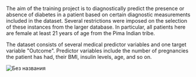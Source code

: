 The aim of the training project is to diagnostically predict the presence or absence of diabetes in a patient based on certain diagnostic measurements included in the dataset. Several restrictions were imposed on the selection of these instances from the larger database. In particular, all patients here are female at least 21 years of age from the Pima Indian tribe.

The dataset consists of several medical predictor variables and one target variable "Outcome". Predictor variables include the number of pregnancies the patient has had, their BMI, insulin levels, age, and so on.

![Без названия](https://user-images.githubusercontent.com/98743344/216060200-f49c250a-20db-4ee0-bb43-d400464bb05b.png)
